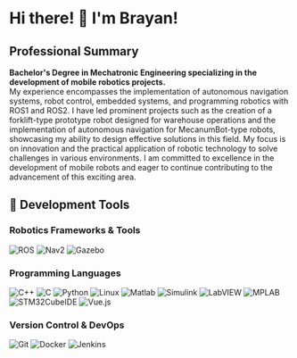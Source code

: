 # Hi there! 👋 I'm Brayan!

## Professional Summary

**Bachelor's Degree in Mechatronic Engineering specializing in the development of mobile robotics projects.**  
My experience encompasses the implementation of autonomous navigation systems, robot control, embedded systems, and programming robotics with ROS1 and ROS2. I have led prominent projects such as the creation of a forklift-type prototype robot designed for warehouse operations and the implementation of autonomous navigation for MecanumBot-type robots, showcasing my ability to design effective solutions in this field. My focus is on innovation and the practical application of robotic technology to solve challenges in various environments. I am committed to excellence in the development of mobile robots and eager to continue contributing to the advancement of this exciting area.

## 🚀 Development Tools

### Robotics Frameworks & Tools
<img src="https://img.shields.io/badge/ROS-22314E?style=for-the-badge&logo=ros&logoColor=white" alt="ROS"/>
<img src="https://img.shields.io/badge/Nav2-22314E?style=for-the-badge&logo=ros&logoColor=white" alt="Nav2"/>
<img src="https://img.shields.io/badge/Gazebo-FFC107?style=for-the-badge&logo=gazebo&logoColor=black" alt="Gazebo"/>

### Programming Languages
<img src="https://img.shields.io/badge/C++-00599C?style=for-the-badge&logo=cplusplus&logoColor=white" alt="C++"/>
<img src="https://img.shields.io/badge/C-00599C?style=for-the-badge&logo=c&logoColor=white" alt="C"/>
<img src="https://img.shields.io/badge/Python-3776AB?style=for-the-badge&logo=python&logoColor=white" alt="Python"/>
<img src="https://img.shields.io/badge/Linux-FCC624?style=for-the-badge&logo=linux&logoColor=black" alt="Linux"/>
<img src="https://img.shields.io/badge/Matlab-0076A8?style=for-the-badge&logo=mathworks&logoColor=white" alt="Matlab"/>
<img src="https://img.shields.io/badge/Simulink-FF8C00?style=for-the-badge&logo=mathworks&logoColor=white" alt="Simulink"/>
<img src="https://img.shields.io/badge/LabVIEW-FFDB00?style=for-the-badge&logo=national-instruments&logoColor=white" alt="LabVIEW"/>
<img src="https://img.shields.io/badge/MPLAB-007ACC?style=for-the-badge&logo=microchip&logoColor=white" alt="MPLAB"/>
<img src="https://img.shields.io/badge/STM32CubeIDE-03234B?style=for-the-badge&logo=stmicroelectronics&logoColor=white" alt="STM32CubeIDE"/>
<img src="https://img.shields.io/badge/Vue.js-4FC08D?style=for-the-badge&logo=vue-dot-js&logoColor=white" alt="Vue.js"/>

### Version Control & DevOps
<img src="https://img.shields.io/badge/Git-F05032?style=for-the-badge&logo=git&logoColor=white" alt="Git"/>
<img src="https://img.shields.io/badge/Docker-2496ED?style=for-the-badge&logo=docker&logoColor=white" alt="Docker"/>
<img src="https://img.shields.io/badge/Jenkins-D24939?style=for-the-badge&logo=jenkins&logoColor=white" alt="Jenkins"/>



